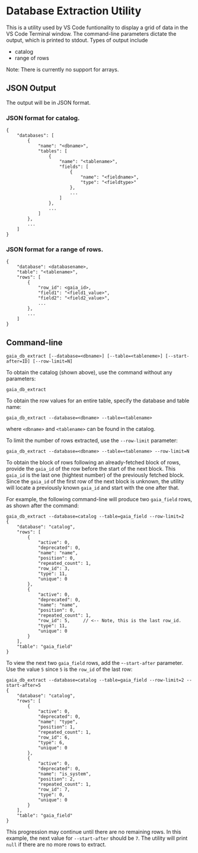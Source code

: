 # Database Extraction Utility
This is a utility used by VS Code funtionality to display a grid of data in the VS Code Terminal window. The command-line parameters dictate the output, which is printed to stdout. Types of output include
  - catalog
  - range of rows

Note: There is currently no support for arrays.

## JSON Output
The output will be in JSON format.

### JSON format for catalog.
```
{
    "databases": [
        {
            "name": "<dbname>",
            "tables": [
                {
                    "name": "<tablename>",
                    "fields": [
                        {
                            "name": "<fieldname>",
                            "type": "<fieldtype>"
                        },
                        ...
                    ]
                },
                ...
            ]
        },
        ...
    ]
}
```
### JSON format for a range of rows.
```
{
    "database": <databasename>,
    "table": "<tablename>",
    "rows": [
        {
            "row_id": <gaia_id>,
            "field1": "<field1_value>",
            "field2": "<field2_value>",
            ...
        },
        ...
    ]
}
```

## Command-line
```
gaia_db_extract [--database=<dbname>] [--table=<tableneme>] [--start-after=ID] [--row-limit=N]
```
To obtain the catalog (shown above), use the command without any parameters:
```
gaia_db_extract
```
To obtain the row values for an entire table, specify the database and table name:
```
gaia_db_extract --database=<dbname> --table=<tablename>
```
where `<dbname>` and `<tablename>` can be found in the catalog.

To limit the number of rows extracted, use the `--row-limit` parameter:
```
gaia_db_extract --database=<dbname> --table=<tablename> --row-limit=N
```

To obtain the block of rows following an already-fetched block of rows, provide the `gaia_id`
of the row before the start of the next block. This `gaia_id` is the last one (hightest number)
of the previously fetched block. Since the `gaia_id` of the first row of the next block is unknown,
the utility will locate a previously known `gaia_id` and start with the one after that.

For example, the following command-line will produce two `gaia_field` rows, as shown after
the command:
```
gaia_db_extract --database=catalog --table=gaia_field --row-limit=2
{
    "database": "catalog",
    "rows": [
        {
            "active": 0,
            "deprecated": 0,
            "name": "name",
            "position": 0,
            "repeated_count": 1,
            "row_id": 3,
            "type": 11,
            "unique": 0
        },
        {
            "active": 0,
            "deprecated": 0,
            "name": "name",
            "position": 0,
            "repeated_count": 1,
            "row_id": 5,     // <-- Note, this is the last row_id.
            "type": 11,
            "unique": 0
        }
    ],
    "table": "gaia_field"
}
```

To view the next two `gaia_field` rows, add the -`-start-after` parameter. Use the value `5`
since `5` is the `row_id` of the last row:
```
gaia_db_extract --database=catalog --table=gaia_field --row-limit=2 --start-after=5
{
    "database": "catalog",
    "rows": [
        {
            "active": 0,
            "deprecated": 0,
            "name": "type",
            "position": 1,
            "repeated_count": 1,
            "row_id": 6,
            "type": 6,
            "unique": 0
        },
        {
            "active": 0,
            "deprecated": 0,
            "name": "is_system",
            "position": 2,
            "repeated_count": 1,
            "row_id": 7,
            "type": 0,
            "unique": 0
        }
    ],
    "table": "gaia_field"
}
```

This progression may continue until there are no remaining rows. In this example, the next value
for `--start-after` should be `7`. The utility will print `null` if there are no
more rows to extract.
